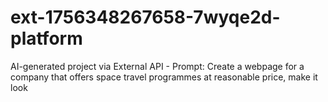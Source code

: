# ext-1756348267658-7wyqe2d-platform
AI-generated project via External API - Prompt: Create a webpage for a company that offers space travel programmes at reasonable price, make it look
